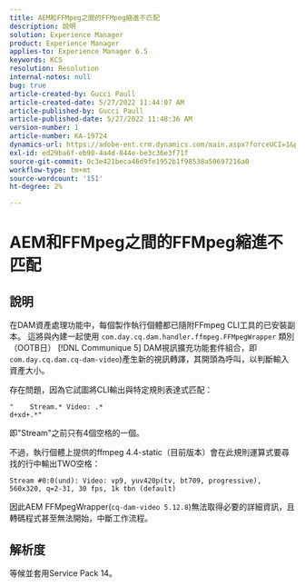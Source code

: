 ```yaml
---
title: AEM和FFMpeg之間的FFMpeg縮進不匹配
description: 說明
solution: Experience Manager
product: Experience Manager
applies-to: Experience Manager 6.5
keywords: KCS
resolution: Resolution
internal-notes: null
bug: true
article-created-by: Gucci Paull
article-created-date: 5/27/2022 11:44:07 AM
article-published-by: Gucci Paull
article-published-date: 5/27/2022 11:48:36 AM
version-number: 1
article-number: KA-19724
dynamics-url: https://adobe-ent.crm.dynamics.com/main.aspx?forceUCI=1&pagetype=entityrecord&etn=knowledgearticle&id=5746af4e-b2dd-ec11-a7b6-0022480b05aa
exl-id: ed29ba6f-eb98-4a4d-844e-be3c36e3f71f
source-git-commit: 0c3e421beca46d9fe1952b1f98538a50697216a0
workflow-type: tm+mt
source-wordcount: '151'
ht-degree: 2%

---
```


# AEM和FFMpeg之間的FFMpeg縮進不匹配

## 說明


在DAM資產處理功能中，每個製作執行個體都已隨附FFmpeg CLI工具的已安裝副本。 這將與內建一起使用 `com.day.cq.dam.handler.ffmpeg.FFMpegWrapper` 類別（OOTB日） [!DNL Communique 5] DAM視訊擴充功能套件組合，即 `com.day.cq.dam.cq-dam-video`)產生新的視訊轉譯，其開頭為呼叫，以判斷輸入資產大小。

存在問題，因為它試圖將CLI輸出與特定規則表達式匹配：




```
"    Stream.* Video: .*
d+xd+.*"
```


即&quot;Stream&quot;之前只有4個空格的一個。

不過，執行個體上提供的ffmpeg 4.4-static（目前版本）會在此規則運算式要尋找的行中輸出TWO空格：

`Stream #0:0(und): Video: vp9, yuv420p(tv, bt709, progressive), 560x320, q=2-31, 30 fps, 1k tbn (default)`

因此AEM FFMpegWrapper(`cq-dam-video 5.12.8`)無法取得必要的詳細資訊，且轉碼程式甚至無法開始，中斷工作流程。


## 解析度


等候並套用Service Pack 14。
